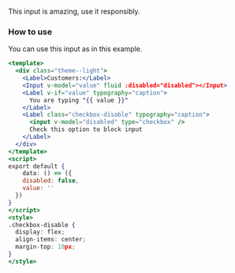 This input is amazing, use it responsibly.

### How to use

You can use this input as in this example.

```jsx
<template>
  <div class="theme--light">
    <Label>Customers:</Label>
    <Input v-model="value" fluid :disabled="disabled"></Input>
    <Label v-if="value" typography="caption">
      You are typing "{{ value }}"
    </Label>
    <Label class="checkbox-disable" typography="caption">
      <input v-model="disabled" type="checkbox" />
      Check this option to block input
    </Label>
  </div>
</template>
<script>
export default {
	data: () => ({
    disabled: false,
    value: ''
  })
}
</script>
<style>
.checkbox-disable {
  display: flex;
  align-items: center;
  margin-top: 10px;
}
</style>
```
